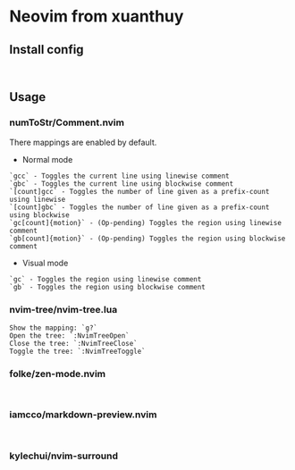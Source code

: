# Neovim from xuanthuy

## Install config

```


```

## Usage

### numToStr/Comment.nvim

There mappings are enabled by default.

- Normal mode

```
`gcc` - Toggles the current line using linewise comment
`gbc` - Toggles the current line using blockwise comment
`[count]gcc` - Toggles the number of line given as a prefix-count using linewise
`[count]gbc` - Toggles the number of line given as a prefix-count using blockwise
`gc[count]{motion}` - (Op-pending) Toggles the region using linewise comment
`gb[count]{motion}` - (Op-pending) Toggles the region using blockwise comment
```

- Visual mode

```
`gc` - Toggles the region using linewise comment
`gb` - Toggles the region using blockwise comment
```

### nvim-tree/nvim-tree.lua

```
Show the mapping: `g?`
Open the tree: `:NvimTreeOpen`
Close the tree: `:NvimTreeClose`
Toggle the tree: `:NvimTreeToggle`
```

### folke/zen-mode.nvim

```


```

### iamcco/markdown-preview.nvim

```


```

### kylechui/nvim-surround

```


```

